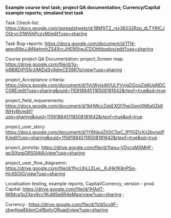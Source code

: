 **Example course test task; project QA documentation; Currency/Capital example reports; simaland test task**

Task Check-list: https://docs.google.com/spreadsheets/d/1BM1tTZ_rsx38232Rzp_dLTYRICJOQryc31Wj5hPczyM/edit?usp=sharing

Task Bug-reports: https://docs.google.com/document/d/1TN-aeeo99eJJMAehmhZS4XrcJHEN5twJCDOtthbqdos/edit?usp=sharing

Course project QA Documentation: project_Screen map: https://drive.google.com/file/d/1o-IxBB8DjPi55rzlMjDdSv9dmCE59R7q/view?usp=sharing

project_Acceptance criteria: https://docs.google.com/document/d/1VcWyls4tVULPVyjgDGcpZdAUpNDCC08E/edit?usp=sharing&ouid=115918845118508181642&rtpof=true&sd=true

project_field_requerements: https://docs.google.com/document/d/1bHWccZdsEXGf7hej2pmXN6q0Zk6WHy6h/edit?usp=sharing&ouid=115918845118508181642&rtpof=true&sd=true

project_user_story: https://docs.google.com/document/d/1Y6hbulZIGtC5eC_1Pl1GDvXn2bynqiPK/edit?usp=sharing&ouid=115918845118508181642&rtpof=true&sd=true

project_prototip: https://drive.google.com/file/d/1lwsu-VGycsMSMHF-qp3iXqgjGRS0IAlA/view?usp=sharing

project_user_flow_diagramm: https://drive.google.com/file/d/1fycUhLLELej__KJHk1K8nPSq-Hc4SOIG/view?usp=sharing

Localisation testing, example reports, Capital/Currency, version - prod. Capital: https://drive.google.com/file/d/1HAdT-6KMcp1p2Xpy9cy1KuMSe6R4eMqq/view?usp=sharing ; 

Currency : https://drive.google.com/file/d/1VdGcy9F-zbw4gwEkIqnCqf8oityORuad/view?usp=sharing


